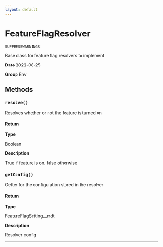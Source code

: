 ```yaml
---
layout: default
---
```

# FeatureFlagResolver

`SUPPRESSWARNINGS`

Base class for feature flag resolvers to implement


**Date** 2022-06-25


**Group** Env

## Methods
### `resolve()`

Resolves whether or not the feature is turned on

#### Return

**Type**

Boolean

**Description**

True if feature is on, false otherwise

### `getConfig()`

Getter for the configuration stored in the resolver

#### Return

**Type**

FeatureFlagSetting__mdt

**Description**

Resolver config

---
